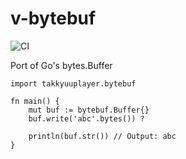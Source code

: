 # v-bytebuf

![CI](https://github.com/takkyuuplayer/v-bytebuf/workflows/CI/badge.svg)

Port of Go's bytes.Buffer

```
import takkyuuplayer.bytebuf

fn main() {
	mut buf := bytebuf.Buffer{}
	buf.write('abc'.bytes()) ?

	println(buf.str()) // Output: abc
}
```
